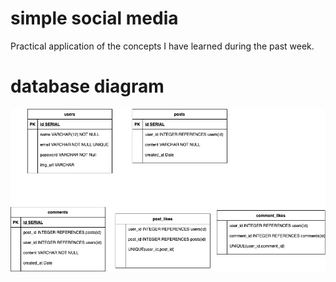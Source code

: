 # simple social media
Practical application of the concepts I have learned during the past week.



# database diagram  
![alt text](https://github.com/muisawe/simple-social-media/blob/main/database_diagram.png)
